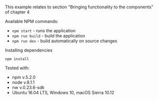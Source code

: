 This example relates to section "Bringing functionality to the components" of chapter 4

Available NPM commands:
- `npm start` - runs the application
- `npm run build` - build the application
- `npm run dev` - build automatically on source changes

Installing dependencies
```
npm install
```

Tested with:
- npm v.5.2.0
- node v.8.1.1
- nw v.0.23.6-sdk
- Ubuntu 16.04 LTS, Windows 10, macOS Sierra 10.12



